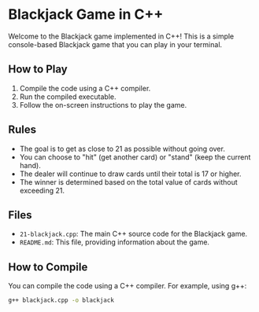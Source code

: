# Blackjack Game in C++

Welcome to the Blackjack game implemented in C++! This is a simple console-based Blackjack game that you can play in your terminal.

## How to Play

1. Compile the code using a C++ compiler.
2. Run the compiled executable.
3. Follow the on-screen instructions to play the game.

## Rules

- The goal is to get as close to 21 as possible without going over.
- You can choose to "hit" (get another card) or "stand" (keep the current hand).
- The dealer will continue to draw cards until their total is 17 or higher.
- The winner is determined based on the total value of cards without exceeding 21.

## Files

- `21-blackjack.cpp`: The main C++ source code for the Blackjack game.
- `README.md`: This file, providing information about the game.

## How to Compile

You can compile the code using a C++ compiler. For example, using g++:

```bash
g++ blackjack.cpp -o blackjack
